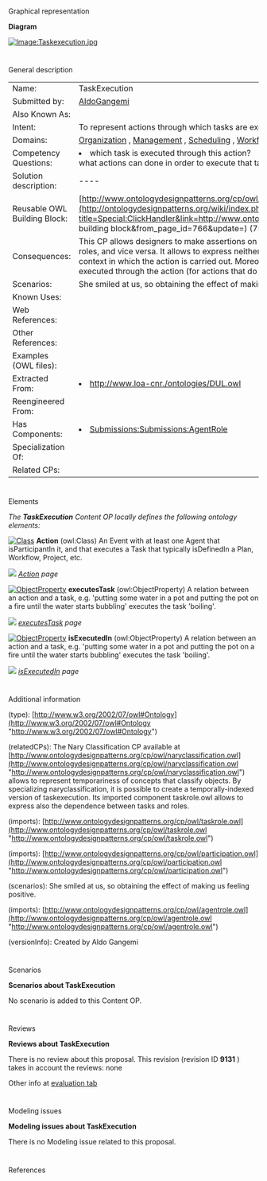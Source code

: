 # 

 Graphical representation



__Diagram__ 





[![Image:Taskexecution.jpg](../images/d/db/Taskexecution.jpg)](../Image/Taskexecution.jpg "Image:Taskexecution.jpg")





# 

 General description




|  |  |
| --- | --- |
|  Name:  |  TaskExecution  |
|  Submitted by:  | [AldoGangemi](../User/AldoGangemi "User:AldoGangemi")  |
|  Also Known As:  |  |
|  Intent:  |  To represent actions through which tasks are executed.  |
|  Domains:  | [Organization](../Community/Organization "Community:Organization")  , [Management](../Community/Management "Community:Management")  , [Scheduling](../Community/Scheduling "Community:Scheduling")  , [Workflow](../Community/Workflow "Community:Workflow")  |
|  Competency Questions:  | <li>       which task is executed through this action?      </li> what actions can done in order to execute that task?  |
|  Solution description:  |  ----  |
|  Reusable OWL Building Block:  | [http://www.ontologydesignpatterns.org/cp/owl/taskexecution.owl](http://ontologydesignpatterns.org/wiki/index.php?title=Special:ClickHandler&link=http://www.ontologydesignpatterns.org/cp/owl/taskexecution.owl&message=OWL building block&from_page_id=766&update=)  (755)  |
|  Consequences:  |  This CP allows designers to make assertions on roles played by agents without involving the agents that play that roles, and vice versa. It allows to express neither the context type in which tasks are defined, not the particular context in which the action is carried out. Moreover, it does not allow to express the time at which the task is executed through the action (for actions that do not solely execute that certain task).  |
|  Scenarios:  |  She smiled at us, so obtaining the effect of making us feeling positive.  |
|  Known Uses:  |  |
|  Web References:  |  |
|  Other References:  |  |
|  Examples (OWL files):  |  |
|  Extracted From:  | <li><a class="external free" href="http://www.loa-cnr./ontologies/DUL.owl" rel="nofollow" title="http://www.loa-cnr./ontologies/DUL.owl">        http://www.loa-cnr./ontologies/DUL.owl       </a></li> |
|  Reengineered From:  |  |
|  Has Components:  | <li><a class="new" href="http://ontologydesignpatterns.org/wiki/Special:AddData/Content OP Proposal Form/Submissions:Submissions:AgentRole" title="Submissions:Submissions:AgentRole (not yet written)">        Submissions:Submissions:AgentRole       </a></li> |
|  Specialization Of:  |  |
|  Related CPs:  |  |



  





# 

 Elements



_The
 __TaskExecution__ 
 Content OP locally defines the following ontology elements:_ 





[![Class](../images/thumb/2/27/Class.gif/20px-Class.gif)](../Image/Class.gif "Class")
__Action__ 
 (owl:Class) An Event with at least one Agent that isParticipantIn it, and that executes a Task that typically isDefinedIn a Plan, Workflow, Project, etc.
 
[![](../../../images/thumb/8/87/ArrowRight.gif/11px-ArrowRight.gif)](../Image/ArrowRight.gif "ArrowRight.gif")
_[Action](../Submissions/TaskExecution/Action "Submissions:TaskExecution/Action") 
 page_ 



[![ObjectProperty](../../images/thumb/c/c3/ObjectProperty.gif/20px-ObjectProperty.gif)](../Image/ObjectProperty.gif "ObjectProperty")
__executesTask__ 
 (owl:ObjectProperty) A relation between an action and a task, e.g. 'putting some water in a pot and putting the pot on a fire until the water starts bubbling' executes the task 'boiling'.
 
[![](../../../images/thumb/8/87/ArrowRight.gif/11px-ArrowRight.gif)](../Image/ArrowRight.gif "ArrowRight.gif")
_[executesTask](../Submissions/TaskExecution/executesTask "Submissions:TaskExecution/executesTask") 
 page_ 



[![ObjectProperty](../../images/thumb/c/c3/ObjectProperty.gif/20px-ObjectProperty.gif)](../Image/ObjectProperty.gif "ObjectProperty")
__isExecutedIn__ 
 (owl:ObjectProperty) A relation between an action and a task, e.g. 'putting some water in a pot and putting the pot on a fire until the water starts bubbling' executes the task 'boiling'.
 
[![](../../../images/thumb/8/87/ArrowRight.gif/11px-ArrowRight.gif)](../Image/ArrowRight.gif "ArrowRight.gif")
_[isExecutedIn](../Submissions/TaskExecution/isExecutedIn "Submissions:TaskExecution/isExecutedIn") 
 page_ 


# 

 Additional information



 (type):
 [http://www.w3.org/2002/07/owl#Ontology](http://www.w3.org/2002/07/owl#Ontology "http://www.w3.org/2002/07/owl#Ontology") 




 (relatedCPs): The Nary Classification CP available at
 [http://www.ontologydesignpatterns.org/cp/owl/naryclassification.owl](http://www.ontologydesignpatterns.org/cp/owl/naryclassification.owl "http://www.ontologydesignpatterns.org/cp/owl/naryclassification.owl") 
 allows to represent temporariness of concepts that classify objects. By specializing naryclassification, it is possible to create a temporally-indexed version of taskexecution.
Its imported component taskrole.owl allows to express also the dependence between tasks and roles.
 



 (imports):
 [http://www.ontologydesignpatterns.org/cp/owl/taskrole.owl](http://www.ontologydesignpatterns.org/cp/owl/taskrole.owl "http://www.ontologydesignpatterns.org/cp/owl/taskrole.owl") 




 (imports):
 [http://www.ontologydesignpatterns.org/cp/owl/participation.owl](http://www.ontologydesignpatterns.org/cp/owl/participation.owl "http://www.ontologydesignpatterns.org/cp/owl/participation.owl") 




 (scenarios): She smiled at us, so obtaining the effect of making us feeling positive.
 



 (imports):
 [http://www.ontologydesignpatterns.org/cp/owl/agentrole.owl](http://www.ontologydesignpatterns.org/cp/owl/agentrole.owl "http://www.ontologydesignpatterns.org/cp/owl/agentrole.owl") 




 (versionInfo): Created by Aldo Gangemi
 



# 

 Scenarios




__Scenarios about TaskExecution__ 


 No scenario is added to this Content OP.
 




# 

 Reviews




__Reviews about TaskExecution__ 


 There is no review about this proposal.
This revision (revision ID
 __9131__ 
 ) takes in account the reviews: none
 



 Other info at
 [evaluation tab](http://ontologydesignpatterns.org/wiki/index.php?title=Submissions:TaskExecution&action=evaluation "http://ontologydesignpatterns.org/wiki/index.php?title=Submissions:TaskExecution&action=evaluation") 





  





# 

 Modeling issues




__Modeling issues about TaskExecution__ 


 There is no Modeling issue related to this proposal.
 




  





# 

 References